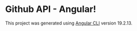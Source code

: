 # Github API - Angular!

This project was generated using [Angular CLI](https://github.com/angular/angular-cli) version 19.2.13.
